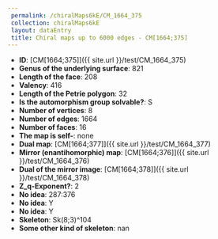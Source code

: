 ```yaml
--- 
 permalink: /chiralMaps6kE/CM_1664_375 
 collection: chiralMaps6kE
 layout: dataEntry
 title: Chiral maps up to 6000 edges - CM[1664;375]
---
```


- **ID**: [CM[1664;375]]({{ site.url }}/test/CM_1664_375)
- **Genus of the underlying surface**: 821
- **Length of the face**: 208
- **Valency**: 416
- **Length of the Petrie polygon**: 32
- **Is the automorphism group solvable?**: S
- **Number of vertices**: 8
- **Number of edges**: 1664
- **Number of faces**: 16
- **The map is self-**: none
- **Dual map**: [CM[1664;377]]({{ site.url }}/test/CM_1664_377)
- **Mirror (enantihomorphic) map**: [CM[1664;376]]({{ site.url }}/test/CM_1664_376)
- **Dual of the mirror image**: [CM[1664;378]]({{ site.url }}/test/CM_1664_378)
- **Z_q-Exponent?**: 2
- **No idea**:  287:376
- **No idea**: Y
- **No idea**: Y
- **Skeleton**: Sk(8;3)^104
- **Some other kind of skeleton**: nan
